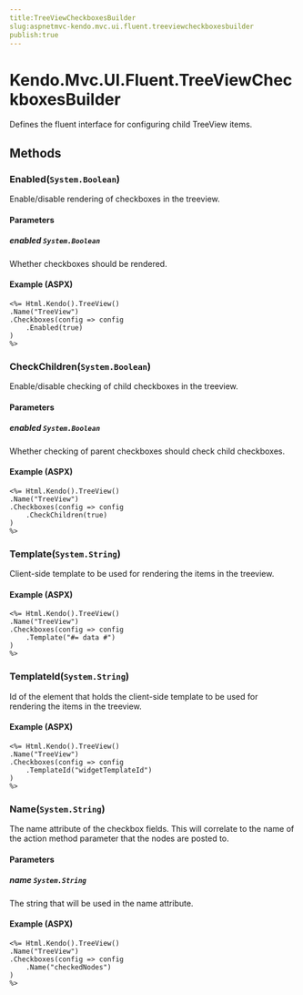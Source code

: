 ```yaml
---
title:TreeViewCheckboxesBuilder
slug:aspnetmvc-kendo.mvc.ui.fluent.treeviewcheckboxesbuilder
publish:true
---
```


# Kendo.Mvc.UI.Fluent.TreeViewCheckboxesBuilder
Defines the fluent interface for configuring child TreeView items.



## Methods

### Enabled(`System.Boolean`)
Enable/disable rendering of checkboxes in the treeview.


#### Parameters

##### enabled `System.Boolean`
Whether checkboxes should be rendered.




#### Example (ASPX)
    <%= Html.Kendo().TreeView()
    .Name("TreeView")
    .Checkboxes(config => config
        .Enabled(true)
    )
    %>


### CheckChildren(`System.Boolean`)
Enable/disable checking of child checkboxes in the treeview.


#### Parameters

##### enabled `System.Boolean`
Whether checking of parent checkboxes should check child checkboxes.




#### Example (ASPX)
    <%= Html.Kendo().TreeView()
    .Name("TreeView")
    .Checkboxes(config => config
        .CheckChildren(true)
    )
    %>


### Template(`System.String`)
Client-side template to be used for rendering the items in the treeview.




#### Example (ASPX)
    <%= Html.Kendo().TreeView()
    .Name("TreeView")
    .Checkboxes(config => config
        .Template("#= data #")
    )
    %>


### TemplateId(`System.String`)
Id of the element that holds the client-side template to be used for rendering the items in the treeview.




#### Example (ASPX)
    <%= Html.Kendo().TreeView()
    .Name("TreeView")
    .Checkboxes(config => config
        .TemplateId("widgetTemplateId")
    )
    %>


### Name(`System.String`)
The name attribute of the checkbox fields. This will correlate to the name of the action method parameter that the nodes are posted to.


#### Parameters

##### name `System.String`
The string that will be used in the name attribute.




#### Example (ASPX)
    <%= Html.Kendo().TreeView()
    .Name("TreeView")
    .Checkboxes(config => config
        .Name("checkedNodes")
    )
    %>



